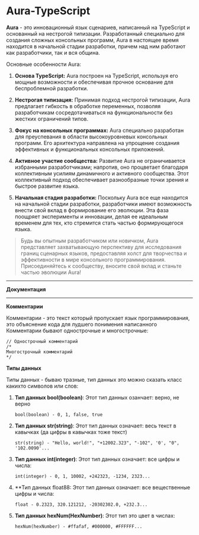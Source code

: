 # Aura-TypeScript

**Aura** - это инновационный язык сценариев, написанный на TypeScript и основанный на нестрогой типизации. Разработанный специально для создания сложных консольных программ, Aura в настоящее время находится в начальной стадии разработки, причем над ним работают как разработчики, так и вся община.

Основные особенности Aura:

1. **Основа TypeScript:** Aura построен на TypeScript, используя его мощные возможности и обеспечивая прочное основание для беспроблемной разработки.

2. **Нестрогая типизация:** Принимая подход нестрогой типизации, Aura предлагает гибкость в обработке переменных, позволяя разработчикам сосредотачиваться на функциональности без жестких ограничений типов.

3. **Фокус на консольных программах:** Aura специально разработан для преуспевания в области высокоуровневых консольных программ. Его архитектура направлена на упрощение создания эффективных и функциональных консольных приложений.

4. **Активное участие сообщества:** Развитие Aura не ограничивается избранными разработчиками; напротив, оно процветает благодаря коллективным усилиям динамичного и активного сообщества. Этот коллективный подход обеспечивает разнообразные точки зрения и быстрое развитие языка.

5. **Начальная стадия разработки:** Поскольку Aura все еще находится на начальной стадии разработки, разработчики имеют возможность внести свой вклад в формирование его эволюции. Эта фаза поощряет эксперименты и инновации, делая ее идеальным временем для тех, кто стремится стать частью формирующегося языка.

> Будь вы опытным разработчиком или новичком, Aura представляет захватывающую перспективу для исследования границ сценарных языков, предоставляя холст для творчества и эффективности в мире консольного программирования. Присоединяйтесь к сообществу, вносите свой вклад и станьте частью эволюции Aura!

---

**Документация**

---

**Комментарии**

Комментарии - это текст который пропускает язык программирования, это объяснение кода для лудшего понимения написанного
Комментарии бывают однострочные и многострочные:
```Js
// Однострочный комментарий
/*
Многострочный комментарий
*/
```

**Типы данных**

Типы данных - бываю тразные, тип данных это можно сказать класс какихто символов или слов:

   1. **Тип данных bool(boolean)**:
      Этот тип данных озанчает: верно, не верно
      ```Js
      bool(boolean) - 0, 1, false, true
      ```

   2. **Тип данных str(string)**:
      Этот тип данных означает: весь текст в кавычках (да цифры в кавычках тоже текст)
      ```Js
      str(string) - "Hello, world!", "+12002.323", "-102", '0', "0", '102.0090'...
      ```
   
   4. **Тип данных int(integer)**:
      Этот тип данных означает: все цифры и числа:
      ```Js
      int(integer) - 0, 1, 10002, +242323, -1234, 2323...
      ```

   5. **Тип данных float88:
      Этот тип данных означает: все вещественные цифры и числа:
      ```Js
      float - 0.2323, 320.121212, -20302302.0, +232.3...
      ```
   
   6. **Тип данных hexNum(HexNumber)**:
      Этот тип это цвет в числах:
      ```Js
      hexNum(hexNumber) - #ffafaf, #000000, #FFFFFF...
      ```
